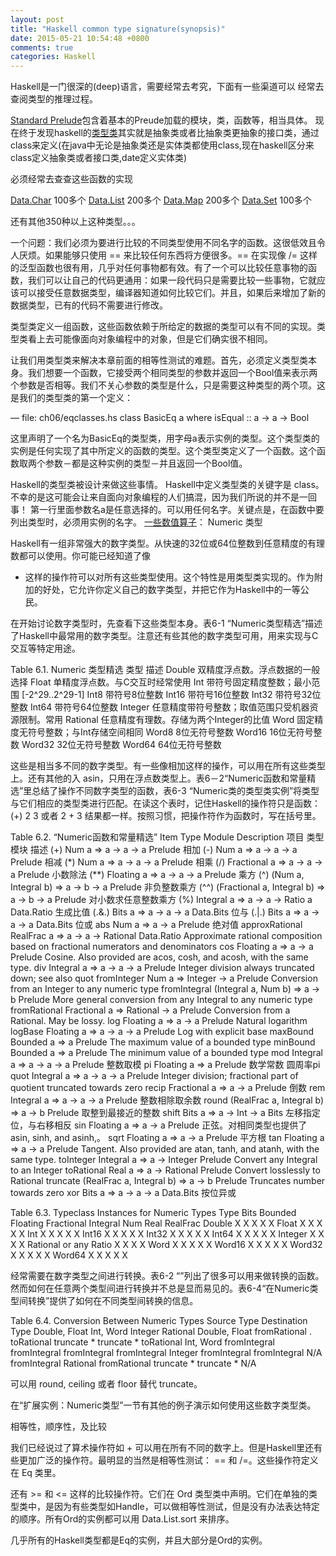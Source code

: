 ```yaml
---
layout: post
title: "Haskell common type signature(synopsis)"
date: 2015-05-21 10:54:48 +0800
comments: true
categories: Haskell
---
```


Haskell是一门很深的(deep)语言，需要经常去考究，下面有一些渠道可以
经常去查阅类型的推理过程。

[Standard Prelude](https://www.haskell.org/onlinereport/standard-prelude.html )包含着基本的Preude加载的模块，类，函数等，相当具体。
现在终于发现haskell的[类型类](http://zhiwei.li/text/2011/04/real-world-haskell-%E7%AC%AC%E5%85%AD%E7%AB%A0-%E4%BD%BF%E7%94%A8%E7%B1%BB%E5%9E%8B%E7%B1%BB/)其实就是抽象类或者比抽象类更抽象的接口类，通过class来定义(在java中无论是抽象类还是实体类都使用class,现在haskell区分来class定义抽象类或者接口类,date定义实体类)
<!--more-->
必须经常去查查这些函数的实现

[Data.Char](https://downloads.haskell.org/~ghc/latest/docs/html/libraries/base/Data-Char.html) 100多个
[Data.List](https://downloads.haskell.org/~ghc/latest/docs/html/libraries/base/Data-List.html) 200多个
[Data.Map](https://downloads.haskell.org/~ghc/6.12.2/docs/html/libraries/containers-0.3.0.0/Data-Map.html) 200多个
[Data.Set](https://downloads.haskell.org/~ghc/6.4.1/docs/html/libraries/base/Data-Set.html)  100多个


还有其他350种以上这种类型。。。

一个问题：我们必须为要进行比较的不同类型使用不同名字的函数。这很低效且令人厌烦。如果能够只使用 ==
来比较任何东西将方便很多。== 在实现像 /=
这样的泛型函数也很有用，几乎对任何事物都有效。有了一个可以比较任意事物的函数，我们可以让自己的代码更通用：如果一段代码只是需要比较一些事物，它就应该可以接受任意数据类型，编译器知道如何比较它们。并且，如果后来增加了新的数据类型，已有的代码不需要进行修改。

类型类定义一组函数，这些函数依赖于所给定的数据的类型可以有不同的实现。类型类看上去可能像面向对象编程中的对象，但是它们确实很不相同。


让我们用类型类来解决本章前面的相等性测试的难题。首先，必须定义类型类本身。我们想要一个函数，它接受两个相同类型的参数并返回一个Bool值来表示两个参数是否相等。我们不关心参数的类型是什么，只是需要这种类型的两个项。这是我们的类型类的第一个定义：

— file: ch06/eqclasses.hs
class BasicEq a where
   isEqual :: a -> a -> Bool

这里声明了一个名为BasicEq的类型类，用字母a表示实例的类型。这个类型类的实例是任何实现了其中所定义的函数的类型。这个类型类定义了一个函数。这个函数取两个参数－都是这种实例的类型－并且返回一个Bool值。

Haskell的类型类被设计来做这些事情。
Haskell中定义类型类的关键字是 class。不幸的是这可能会让来自面向对象编程的人们搞混，因为我们所说的并不是一回事！
第一行里面参数名a是任意选择的。可以用任何名字。关键点是，在函数中要列出类型时，必须用实例的名字。
[一些数值算子](http://zhiwei.li/text/2011/04/real-world-haskell-%E7%AC%AC%E5%85%AD%E7%AB%A0-%E4%BD%BF%E7%94%A8%E7%B1%BB%E5%9E%8B%E7%B1%BB/ )：
Numeric 类型

Haskell有一组非常强大的数字类型。从快速的32位或64位整数到任意精度的有理数都可以使用。你可能已经知道了像
+ 这样的操作符可以对所有这些类型使用。这个特性是用类型类实现的。作为附加的好处，它允许你定义自己的数字类型，并把它作为Haskell中的一等公民。

在开始讨论数字类型时，先查看下这些类型本身。表6-1
“Numeric类型精选”描述了Haskell中最常用的数字类型。注意还有些其他的数字类型可用，用来实现与C交互等特定用途。

Table 6.1. Numeric 类型精选
类型         描述
Double    双精度浮点数。浮点数据的一般选择
Float    单精度浮点数。与C交互时经常使用
Int    带符号固定精度整数；最小范围 [-2^29..2^29-1]
Int8    带符号8位整数
Int16 带符号16位整数
Int32 带符号32位整数
Int64 带符号64位整数
Integer 任意精度带符号整数；取值范围只受机器资源限制。常用
Rational    任意精度有理数。存储为两个Integer的比值
Word    固定精度无符号整数；与Int存储空间相同
Word8    8位无符号整数
Word16    16位无符号整数
Word32    32位无符号整数
Word64    64位无符号整数

这些是相当多不同的数字类型。有一些像相加这样的操作，可以用在所有这些类型上。还有其他的入
asin，只用在浮点数类型上。表6－2“Numeric函数和常量精选”里总结了操作不同数字类型的函数，表6-3
“Numeric类的类型类实例”将类型与它们相应的类型类进行匹配。在读这个表时，记住Haskell的操作符只是函数： (+) 2 3 或者
2 + 3 结果都一样。按照习惯，把操作符作为函数时，写在括号里。

Table 6.2. “Numeric函数和常量精选”
Item    Type    Module    Description
项目   类型  模块   描述
(+)    Num a => a -> a -> a    Prelude    相加
(-)    Num a => a -> a -> a    Prelude    相减
(*)    Num a => a -> a -> a    Prelude    相乘
(/)    Fractional a => a -> a -> a    Prelude    小数除法
(**)    Floating a => a -> a -> a    Prelude    乘方
(^)    (Num a, Integral b) => a -> b -> a    Prelude    非负整数乘方
(^^)    (Fractional a, Integral b) => a -> b -> a    Prelude    对小数求任意整数乘方
(%)    Integral a => a -> a -> Ratio a    Data.Ratio    生成比值
(.&.)    Bits a => a -> a -> a    Data.Bits    位与
(.|.)    Bits a => a -> a -> a    Data.Bits    位或
abs    Num a => a -> a    Prelude    绝对值
approxRational    RealFrac a => a -> a -> Rational    Data.Ratio
Approximate rational composition based on fractional numerators and
denominators
cos    Floating a => a -> a    Prelude    Cosine. Also provided are
acos, cosh, and acosh, with the same type.
div    Integral a => a -> a -> a    Prelude    Integer division always
truncated down; see also quot
fromInteger    Num a => Integer -> a    Prelude    Conversion from an
Integer to any numeric type
fromIntegral    (Integral a, Num b) => a -> b    Prelude    More
general conversion from any Integral to any numeric type
fromRational    Fractional a => Rational -> a    Prelude    Conversion
from a Rational. May be lossy.
log    Floating a => a -> a    Prelude    Natural logarithm
logBase    Floating a => a -> a -> a    Prelude    Log with explicit base
maxBound    Bounded a => a    Prelude    The maximum value of a bounded type
minBound    Bounded a => a    Prelude    The minimum value of a bounded type
mod    Integral a => a -> a -> a    Prelude    整数取模
pi    Floating a => a    Prelude    数学常数 圆周率pi
quot    Integral a => a -> a -> a    Prelude    Integer division;
fractional part of quotient truncated towards zero
recip    Fractional a => a -> a    Prelude    倒数
rem    Integral a => a -> a -> a    Prelude    整数相除取余数
round    (RealFrac a, Integral b) => a -> b    Prelude    取整到最接近的整数
shift    Bits a => a -> Int -> a    Bits    左移指定位，与右移相反
sin    Floating a => a -> a    Prelude    正弦。对相同类型也提供了 asin, sinh, and asinh,。
sqrt    Floating a => a -> a    Prelude    平方根
tan    Floating a => a -> a    Prelude    Tangent. Also provided are
atan, tanh, and atanh, with the same type.
toInteger    Integral a => a -> Integer    Prelude    Convert any
Integral to an Integer
toRational    Real a => a -> Rational    Prelude    Convert losslessly
to Rational
truncate    (RealFrac a, Integral b) => a -> b    Prelude    Truncates
number towards zero
xor    Bits a => a -> a -> a    Data.Bits    按位异或

Table 6.3. Typeclass Instances for Numeric Types
Type    Bits    Bounded    Floating    Fractional    Integral    Num
 Real    RealFrac
Double              X    X         X    X    X
Float              X    X         X    X    X
Int    X    X              X    X    X
Int16    X    X              X    X    X
Int32    X    X              X    X    X
Int64    X    X              X    X    X
Integer    X                   X    X    X
Rational or any Ratio                   X         X    X    X
Word    X    X              X    X    X
Word16    X    X              X    X    X
Word32    X    X              X    X    X
Word64    X    X              X    X    X

经常需要在数字类型之间进行转换。表6-2
“”列出了很多可以用来做转换的函数。然而如何在任意两个类型间进行转换并不总是显而易见的。表6-4“在Numeric类型间转换”提供了如何在不同类型间转换的信息。

Table 6.4. Conversion Between Numeric Types
Source Type    Destination Type
Double, Float    Int, Word    Integer    Rational
Double, Float    fromRational . toRational    truncate *    truncate *
  toRational
Int, Word    fromIntegral    fromIntegral    fromIntegral    fromIntegral
Integer    fromIntegral    fromIntegral    N/A    fromIntegral
Rational    fromRational    truncate *    truncate *    N/A

可以用 round, ceiling 或者 floor 替代 truncate。

在“扩展实例：Numeric类型”一节有其他的例子演示如何使用这些数字类型类。

相等性，顺序性，及比较

我们已经说过了算术操作符如 + 可以用在所有不同的数字上。但是Haskell里还有些更加广泛的操作符。最明显的当然是相等性测试： == 和
/=。这些操作符定义在 Eq 类里。

还有 >= 和 <= 这样的比较操作符。它们在 Ord
类型类中声明。它们在单独的类型类中，是因为有些类型如Handle，可以做相等性测试，但是没有办法表达特定的顺序。所有Ord的实例都可以用
Data.List.sort 来排序。

几乎所有的Haskell类型都是Eq的实例，并且大部分是Ord的实例。



